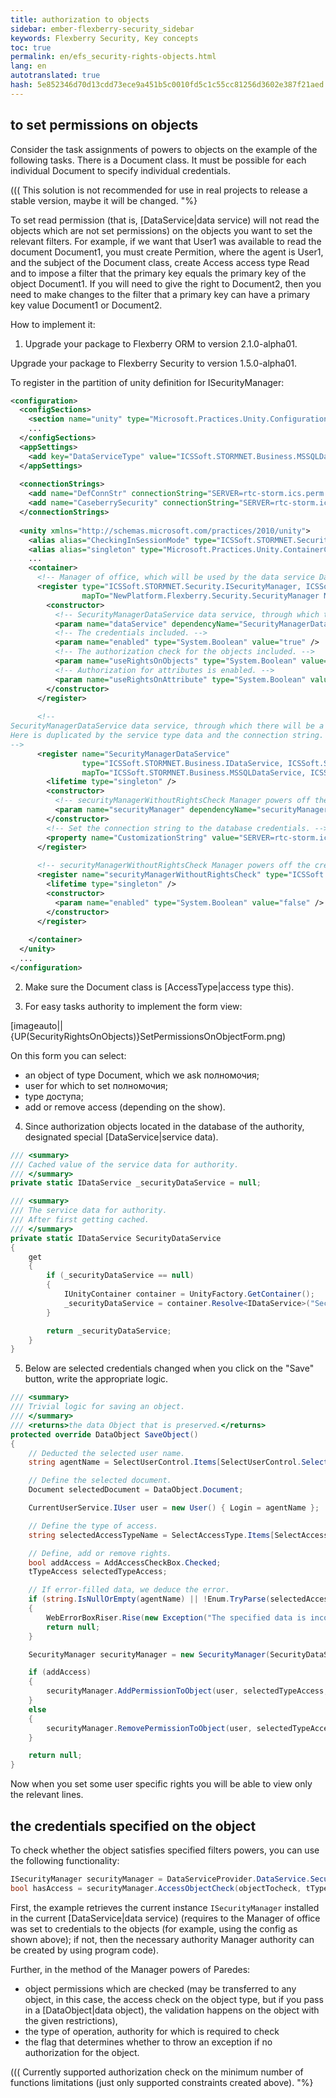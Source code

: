 ```yaml
--- 
title: authorization to objects 
sidebar: ember-flexberry-security_sidebar 
keywords: Flexberry Security, Key concepts 
toc: true 
permalink: en/efs_security-rights-objects.html 
lang: en 
autotranslated: true 
hash: 5e852346d70d13cdd73ece9a451b5c0010fd5c1c55cc81256d3602e387f21aed 
--- 
```


## to set permissions on objects 

Consider the task assignments of powers to objects on the example of the following tasks. There is a Document class. It must be possible for each individual Document to specify individual credentials. 

(((<msg type=important> 
This solution is not recommended for use in real projects to release a stable version, maybe it will be changed. 
"%} 

To set read permission (that is, [DataService|data service) will not read the objects which are not set permissions) on the objects you want to set the relevant filters. For example, if we want that User1 was available to read the document Document1, you must create Permition, where the agent is User1, and the subject of the Document class, create Access access type Read and to impose a filter that the primary key equals the primary key of the object Document1. If you will need to give the right to Document2, then you need to make changes to the filter that a primary key can have a primary key value Document1 or Document2. 

How to implement it: 

1. Upgrade your package to Flexberry ORM to version 2.1.0-alpha01. 

Upgrade your package to Flexberry Security to version 1.5.0-alpha01. 

To register in the partition of unity definition for ISecurityManager: 
```xml
<configuration>
  <configSections>
    <section name="unity" type="Microsoft.Practices.Unity.Configuration.UnityConfigurationSection, Microsoft.Practices.Unity.Configuration" />
    ...
  </configSections>
  <appSettings>
    <add key="DataServiceType" value="ICSSoft.STORMNET.Business.MSSQLDataService, ICSSoft.STORMNET.Business.MSSQLDataService" />
  </appSettings>
  
  <connectionStrings>
    <add name="DefConnStr" connectionString="SERVER=rtc-storm.ics.perm.ru;Trusted_connection=yes;DATABASE=SecurityControlTest" />
    <add name="CaseberrySecurity" connectionString="SERVER=rtc-storm.ics.perm.ru;Trusted_connection=yes;DATABASE=SecurityControlTestS" providerName="ICSSoft.STORMNET.Business.MSSQLDataService, ICSSoft.STORMNET.Business.MSSQLDataService, Version=1.0.0.1, Culture=neutral, PublicKeyToken=49b42003269a4a66" />
  </connectionStrings>
  
  <unity xmlns="http://schemas.microsoft.com/practices/2010/unity">
    <alias alias="CheckingInSessionMode" type="ICSSoft.STORMNET.Security.CheckingInSessionMode, CheckingLibrary" />
    <alias alias="singleton" type="Microsoft.Practices.Unity.ContainerControlledLifetimeManager, Microsoft.Practices.Unity" />
	...
    <container>
      <!-- Manager of office, which will be used by the data service DataServiceProvider.DataService. -->
      <register type="ICSSoft.STORMNET.Security.ISecurityManager, ICSSoft.STORMNET.DataObject"
                mapTo="NewPlatform.Flexberry.Security.SecurityManager NewPlatform.Flexberry.Security">
        <constructor>
		  <!-- SecurityManagerDataService data service, through which there will be a request to the authority. -->
          <param name="dataService" dependencyName="SecurityManagerDataService" />
		  <!-- The credentials included. -->
          <param name="enabled" type="System.Boolean" value="true" />
		  <!-- The authorization check for the objects included. -->
          <param name="useRightsOnObjects" type="System.Boolean" value="true" />
		  <!-- Authorization for attributes is enabled. -->
          <param name="useRightsOnAttribute" type="System.Boolean" value="true" />
        </constructor>
      </register>
      
	  <!-- 
SecurityManagerDataService data service, through which there will be a request to the authority. 
Here is duplicated by the service type data and the connection string. Associated with the joint use of SecurityManager and CheckingLibrary. 
-->
      <register name="SecurityManagerDataService"
                type="ICSSoft.STORMNET.Business.IDataService, ICSSoft.STORMNET.Business"
                mapTo="ICSSoft.STORMNET.Business.MSSQLDataService, ICSSoft.STORMNET.Business.MSSQLDataService">
        <lifetime type="singleton" />
        <constructor>
		  <!-- securityManagerWithoutRightsCheck Manager powers off the credentials. -->
          <param name="securityManager" dependencyName="securityManagerWithoutRightsCheck" />
        </constructor>
		<!-- Set the connection string to the database credentials. -->
        <property name="CustomizationString" value="SERVER=rtc-storm.ics.perm.ru;Trusted_connection=yes;DATABASE=SecurityControlTestS;"/>
      </register>
	  
	  <!-- securityManagerWithoutRightsCheck Manager powers off the credentials. -->
      <register name="securityManagerWithoutRightsCheck" type="ICSSoft.STORMNET.Security.ISecurityManager, ICSSoft.STORMNET.DataObject" mapTo="ICSSoft.STORMNET.Security.DefaultSecurityManager, ICSSoft.STORMNET.RightManager">
        <lifetime type="singleton" />
        <constructor>
          <param name="enabled" type="System.Boolean" value="false" />
        </constructor>
      </register>
      
    </container>
  </unity>
  ...
</configuration>
``` 

2. Make sure the Document class is [AccessType|access type this). 

3. For easy tasks authority to implement the form view: 

[imageauto||{UP(SecurityRightsOnObjects)}SetPermissionsOnObjectForm.png) 

On this form you can select: 
* an object of type Document, which we ask полномочия; 
* user for which to set полномочия; 
* type доступа; 
* add or remove access (depending on the show). 

4. Since authorization objects located in the database of the authority, designated special [DataService|service data). 

``` csharp
/// <summary> 
/// Cached value of the service data for authority. 
/// </summary> 
private static IDataService _securityDataService = null;

/// <summary> 
/// The service data for authority. 
/// After first getting cached. 
/// </summary> 
private static IDataService SecurityDataService
{
	get
	{
		if (_securityDataService == null)
		{
			IUnityContainer container = UnityFactory.GetContainer();
			_securityDataService = container.Resolve<IDataService>("SecurityManagerDataService");
		}

		return _securityDataService;
	}
}
``` 

5. Below are selected credentials changed when you click on the "Save" button, write the appropriate logic. 

``` csharp
/// <summary> 
/// Trivial logic for saving an object. 
/// </summary> 
/// <returns>the data Object that is preserved.</returns> 
protected override DataObject SaveObject()
{
    // Deducted the selected user name. 
    string agentName = SelectUserControl.Items[SelectUserControl.SelectedIndex).Value;

    // Define the selected document. 
    Document selectedDocument = DataObject.Document;

    CurrentUserService.IUser user = new User() { Login = agentName };

    // Define the type of access. 
    string selectedAccessTypeName = SelectAccessType.Items[SelectAccessType.SelectedIndex).Value;

    // Define, add or remove rights. 
    bool addAccess = AddAccessCheckBox.Checked;
    tTypeAccess selectedTypeAccess;

    // If error-filled data, we deduce the error. 
    if (string.IsNullOrEmpty(agentName) || !Enum.TryParse(selectedAccessTypeName, out selectedTypeAccess))
    {
        WebErrorBoxRiser.Rise(new Exception("The specified data is incorrect."), false);
        return null;
    }

    SecurityManager securityManager = new SecurityManager(SecurityDataService, true, true, false);

    if (addAccess)
    {
        securityManager.AddPermissionToObject(user, selectedTypeAccess, selectedDocument);
    }
    else
    {
        securityManager.RemovePermissionToObject(user, selectedTypeAccess, selectedDocument);
    }

    return null;
}
``` 

Now when you set some user specific rights you will be able to view only the relevant lines.

## the credentials specified on the object 

To check whether the object satisfies specified filters powers, you can use the following functionality: 

``` csharp
ISecurityManager securityManager = DataServiceProvider.DataService.SecurityManager;
bool hasAccess = securityManager.AccessObjectCheck(objectTocheck, tTypeAccess.Insert, true);
``` 

First, the example retrieves the current instance `ISecurityManager` installed in the current [DataService|data service) (requires to the Manager of office was set to credentials to the objects (for example, using the config as shown above); if not, then the necessary authority Manager authority can be created by using program code). 

Further, in the method of the Manager powers of Paredes: 
* object permissions which are checked (may be transferred to any object, in this case, the access check on the object type, but if you pass in a [DataObject|data object), the validation happens on the object with the given restrictions), 
* the type of operation, authority for which is required to check 
* the flag that determines whether to throw an exception if no authorization for the object. 

(((<msg type=important> 
Currently supported authorization check on the minimum number of functions limitations (just only supported constraints created above). 
"%} 



